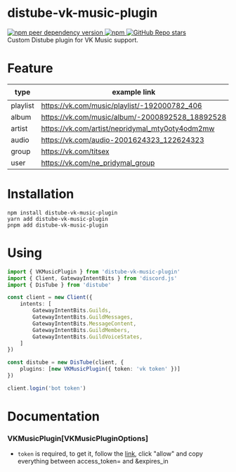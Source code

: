 # distube-vk-music-plugin
<div>
    <a href="https://nodei.co/npm/distube-vk-music-plugin">
        <img alt="npm peer dependency version" src="https://img.shields.io/npm/dependency-version/distube-vk-music-plugin/peer/distube?style=flat-square" />
    </a>
    <a href="https://nodei.co/npm/distube-vk-music-plugin">
        <img alt="npm" src="https://img.shields.io/npm/dt/distube-vk-music-plugin?logo=npm&style=flat-square">
    </a>
    <a href="https://github.com/titsex/distube-vk-music-plugin">
        <img alt="GitHub Repo stars" src="https://img.shields.io/github/stars/titsex/distube-vk-music-plugin?logo=github&logoColor=white&style=flat-square">
    </a>
</div>
Custom Distube plugin for VK Music support.

# Feature
| type     | example link                                    | ☑️ |
|----------|-------------------------------------------------|----|
| playlist | https://vk.com/music/playlist/-192000782_406    | ✅  |
| album    | https://vk.com/music/album/-2000892528_18892528 | ✅  |
| artist   | https://vk.com/artist/nepridymal_mty0oty4odm2mw | ✅  |
| audio    | https://vk.com/audio-2001624323_122624323       | ✅  |
| group    | https://vk.com/titsex                           | ✅  |
| user     | https://vk.com/ne_pridymal_group                | ✅  |

# Installation
```
npm install distube-vk-music-plugin
yarn add distube-vk-music-plugin
pnpm add distube-vk-music-plugin
```

# Using
```ts
import { VKMusicPlugin } from 'distube-vk-music-plugin'
import { Client, GatewayIntentBits } from 'discord.js'
import { DisTube } from 'distube'

const client = new Client({
    intents: [
        GatewayIntentBits.Guilds,
        GatewayIntentBits.GuildMessages,
        GatewayIntentBits.MessageContent,
        GatewayIntentBits.GuildMembers,
        GatewayIntentBits.GuildVoiceStates,
    ]
})

const distube = new DisTube(client, {
    plugins: [new VKMusicPlugin({ token: 'vk token' })]
})

client.login('bot token')
```

# Documentation
### VKMusicPlugin[VKMusicPluginOptions]
* ```token``` is required, to get it, follow the [link](https://oauth.vk.com/authorize?client_id=2685278&scope=65536&response_type=token&revoke=1), click "allow" and copy everything between access_token= and &expires_in
